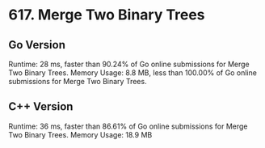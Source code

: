 # 617. Merge Two Binary Trees

## Go Version
Runtime: 28 ms, faster than 90.24% of Go online submissions for Merge Two Binary Trees.
Memory Usage: 8.8 MB, less than 100.00% of Go online submissions for Merge Two Binary Trees.

## C++ Version
Runtime: 36 ms, faster than 86.61% of Go online submissions for Merge Two Binary Trees.
Memory Usage: 18.9 MB